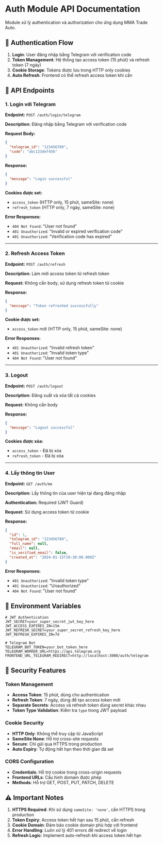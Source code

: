 # Auth Module API Documentation

Module xử lý authentication và authorization cho ứng dụng MMA Trade Auto.

## 🔐 Authentication Flow

1. **Login**: User đăng nhập bằng Telegram với verification code
2. **Token Management**: Hệ thống tạo access token (15 phút) và refresh token (7 ngày)
3. **Cookie Storage**: Tokens được lưu trong HTTP only cookies
4. **Auto Refresh**: Frontend có thể refresh access token khi cần

## 📡 API Endpoints

### 1. Login với Telegram

**Endpoint:** `POST /auth/login/telegram`

**Description:** Đăng nhập bằng Telegram với verification code

**Request Body:**
```json
{
  "telegram_id": "123456789",
  "code": "abc123def456"
}
```

**Response:**
```json
{
  "message": "Login successful"
}
```

**Cookies được set:**
- `access_token` (HTTP only, 15 phút, sameSite: none)
- `refresh_token` (HTTP only, 7 ngày, sameSite: none)

**Error Responses:**
- `404 Not Found`: "User not found"
- `401 Unauthorized`: "Invalid or expired verification code"
- `401 Unauthorized`: "Verification code has expired"

---

### 2. Refresh Access Token

**Endpoint:** `POST /auth/refresh`

**Description:** Làm mới access token từ refresh token

**Request:** Không cần body, sử dụng refresh token từ cookie

**Response:**
```json
{
  "message": "Token refreshed successfully"
}
```

**Cookie được set:**
- `access_token` mới (HTTP only, 15 phút, sameSite: none)

**Error Responses:**
- `401 Unauthorized`: "Invalid refresh token"
- `401 Unauthorized`: "Invalid token type"
- `404 Not Found`: "User not found"

---

### 3. Logout

**Endpoint:** `POST /auth/logout`

**Description:** Đăng xuất và xóa tất cả cookies

**Request:** Không cần body

**Response:**
```json
{
  "message": "Logout successful"
}
```

**Cookies được xóa:**
- `access_token` - Đã bị xóa
- `refresh_token` - Đã bị xóa

---

### 4. Lấy thông tin User

**Endpoint:** `GET /auth/me`

**Description:** Lấy thông tin của user hiện tại đang đăng nhập

**Authentication:** Required (JWT Guard)

**Request:** Sử dụng access token từ cookie

**Response:**
```json
{
  "id": 1,
  "telegram_id": "123456789",
  "full_name": null,
  "email": null,
  "is_verified_email": false,
  "created_at": "2024-01-15T10:30:00.000Z"
}
```

**Error Responses:**
- `401 Unauthorized`: "Invalid token type"
- `401 Unauthorized`: "Unauthorized"
- `404 Not Found`: "User not found"

## 🔧 Environment Variables

```env
# JWT Authentication
JWT_SECRET=your_super_secret_jwt_key_here
JWT_ACCESS_EXPIRES_IN=15m
JWT_REFRESH_SECRET=your_super_secret_refresh_key_here
JWT_REFRESH_EXPIRES_IN=7d

# Telegram Bot
TELEGRAM_BOT_TOKEN=your_bot_token_here
TELEGRAM_WORKER_URL=https://api.telegram.org
FRONTEND_URL_TELEGRAM_REDIRECT=http://localhost:3000/auth/telegram
```

## 🔐 Security Features

### Token Management
- **Access Token**: 15 phút, dùng cho authentication
- **Refresh Token**: 7 ngày, dùng để tạo access token mới
- **Separate Secrets**: Access và refresh token dùng secret khác nhau
- **Token Type Validation**: Kiểm tra `type` trong JWT payload

### Cookie Security
- **HTTP Only**: Không thể truy cập từ JavaScript
- **SameSite None**: Hỗ trợ cross-site requests
- **Secure**: Chỉ gửi qua HTTPS trong production
- **Auto Expiry**: Tự động hết hạn theo thời gian đã set

### CORS Configuration
- **Credentials**: Hỗ trợ cookie trong cross-origin requests
- **Frontend URLs**: Cấu hình domain được phép
- **Methods**: Hỗ trợ GET, POST, PUT, PATCH, DELETE



## ⚠️ Important Notes

1. **HTTPS Required**: Khi sử dụng `sameSite: 'none'`, cần HTTPS trong production
2. **Token Expiry**: Access token hết hạn sau 15 phút, cần refresh
3. **Cookie Domain**: Đảm bảo cookie domain phù hợp với frontend
4. **Error Handling**: Luôn xử lý 401 errors để redirect về login
5. **Refresh Logic**: Implement auto-refresh khi access token hết hạn
